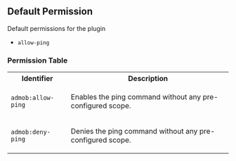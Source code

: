 ## Default Permission

Default permissions for the plugin

- `allow-ping`

### Permission Table 

<table>
<tr>
<th>Identifier</th>
<th>Description</th>
</tr>


<tr>
<td>

`admob:allow-ping`

</td>
<td>

Enables the ping command without any pre-configured scope.

</td>
</tr>

<tr>
<td>

`admob:deny-ping`

</td>
<td>

Denies the ping command without any pre-configured scope.

</td>
</tr>
</table>
